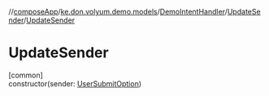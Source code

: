 //[composeApp](../../../../index.md)/[ke.don.volyum.demo.models](../../index.md)/[DemoIntentHandler](../index.md)/[UpdateSender](index.md)/[UpdateSender](-update-sender.md)

# UpdateSender

[common]\
constructor(sender: [UserSubmitOption](../../-user-submit-option/index.md))